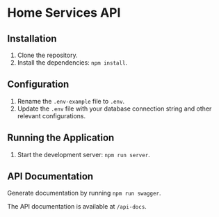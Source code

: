 # Home Services API

## Installation

1.  Clone the repository.
2.  Install the dependencies: `npm install`.

## Configuration

1.  Rename the `.env-example` file to `.env`.
2.  Update the `.env` file with your database connection string and other relevant configurations.

## Running the Application

1.  Start the development server: `npm run server`.

## API Documentation

Generate documentation by running `npm run swagger`.

The API documentation is available at `/api-docs`.
